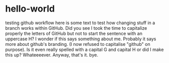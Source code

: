 # hello-world
testing github workflow
here is some text to test how changing stuff in a branch works within GitHub. 
Did you see I took the time to capitalize properly the letters of GitHub but not to start the sentence with an uppercase H?
I wonder if this says something about me. 
Probably it says more about github's branding. (I now refused to capitalise "github" on purpose). 
Is it even really spelled with a capital G and capital H or did I make this up?
Whateeeever. 
Anyway, that's it.
bye.
